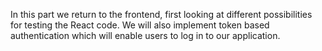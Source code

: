 In this part we return to the frontend, first looking at different possibilities for testing the React code. We will also implement token based authentication which will enable users to log in to our application.
